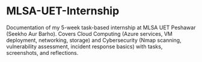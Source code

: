 # MLSA-UET-Internship
Documentation of my 5-week task-based internship at MLSA UET Peshawar (Seekho Aur Barho). Covers Cloud Computing (Azure services, VM deployment, networking, storage) and Cybersecurity (Nmap scanning, vulnerability assessment, incident response basics) with tasks, screenshots, and reflections.
